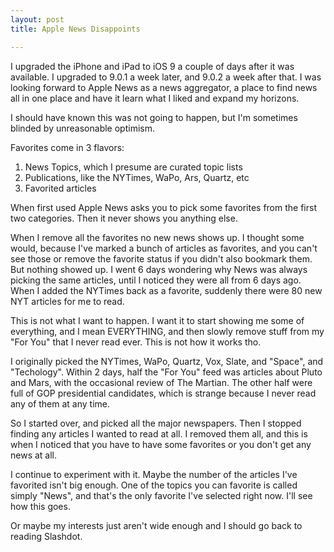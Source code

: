 ```yaml
---
layout: post
title: Apple News Disappoints

---
```


I upgraded the iPhone and iPad to iOS 9 a couple of days after it was available.
I upgraded to 9.0.1 a week later, and 9.0.2 a week after that.  I was looking forward
to Apple News as a news aggregator, a place to find news all in one place and have
it learn what I liked and expand my horizons.

I should have known this was not going to happen, but I'm sometimes blinded by
unreasonable optimism.

Favorites come in 3 flavors:

1. News Topics, which I presume are curated topic lists
2. Publications, like the NYTimes, WaPo, Ars, Quartz, etc
3. Favorited articles

When first used Apple News asks you to pick some favorites from the first two
categories.  Then it never shows you anything else.

When I remove all the favorites no new news shows up.  I thought some would,
because I've marked a bunch of articles as favorites, and you can't see those or remove
the favorite status if you didn't also bookmark them.  But nothing showed up.  I went
6 days wondering why News was always picking the same articles, until I noticed they
were all from 6 days ago.  When I added the NYTimes back as a favorite, suddenly there
were 80 new NYT articles for me to read.

This is not what I want to happen.  I want it to start showing me some of
everything, and I
mean EVERYTHING, and then slowly remove stuff from my "For You" that I never read ever.
This is not how it works tho.

I originally picked the NYTimes, WaPo, Quartz, Vox, Slate, and "Space", and "Techology".
Within 2 days, half the "For You" feed was articles about Pluto and Mars, with the
occasional review of The Martian.  The other half were full of GOP presidential
candidates, which is strange because I never read any of them at any time.

So I started over, and picked all the major newspapers.  Then I stopped finding any
articles I wanted to read at all.  I removed them all, and this is when I noticed
that you have to have some favorites or you don't get any news at all.

I continue to experiment with it.  Maybe the number of the articles I've favorited
isn't big enough.  One of the topics you can favorite is called simply "News", and
that's the only favorite I've selected right now.  I'll see how this goes.

Or maybe my interests just aren't wide enough and I should go back to reading Slashdot.